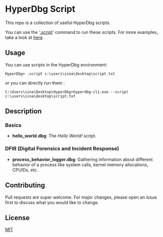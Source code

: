 # HyperDbg Script

This repo is a collection of useful HyperDbg scripts. 

You can use the '[.script](https://docs.hyperdbg.org/commands/meta-commands/.script)' command to run these scripts. For more examples, take a look at [here](https://docs.hyperdbg.org/using-hyperdbg/examples/running-hyperdbg-script).

## Usage

You can use scripts in the HyperDbg environment:

```
HyperDbg> .script c:\users\sina\desktop\script.txt
```

or you can directly run them :
```
C:\Users\sina\Desktop\HyperDbg>hyperdbg-cli.exe --script c:\users\sina\desktop\script.txt
```
## Description

### Basics
- **hello_world.dbg**: The *Hello World!* script.

### DFIR (Digital Forensics and Incident Response)
- **process_behavior_logger.dbg**: Gathering information about different behavior of a process like system calls, kernel memory allocations, CPUIDs, etc.

## Contributing
Pull requests are super welcome. For major changes, please open an issue first to discuss what you would like to change.

## License
[MIT](https://choosealicense.com/licenses/mit/)
